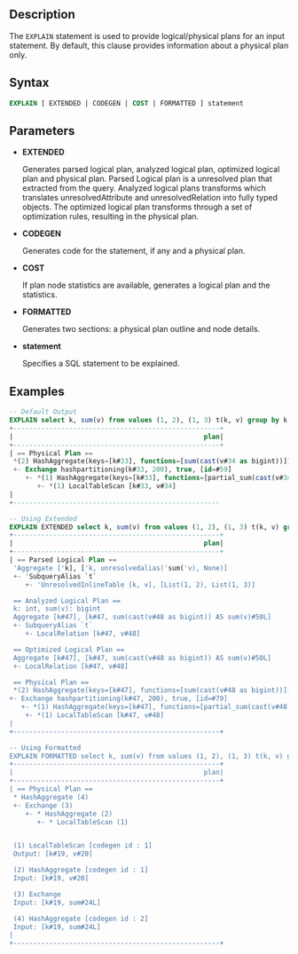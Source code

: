 ## Description

The `EXPLAIN` statement is used to provide logical/physical plans for an input statement.
By default, this clause provides information about a physical plan only.

## Syntax

```sql
EXPLAIN [ EXTENDED | CODEGEN | COST | FORMATTED ] statement
```

## Parameters

* **EXTENDED**

  Generates parsed logical plan, analyzed logical plan, optimized logical plan and physical plan.
  Parsed Logical plan is a unresolved plan that extracted from the query.
  Analyzed logical plans transforms which translates unresolvedAttribute and unresolvedRelation into fully typed objects.
  The optimized logical plan transforms through a set of optimization rules, resulting in the physical plan.

* **CODEGEN**

  Generates code for the statement, if any and a physical plan.

* **COST**

  If plan node statistics are available, generates a logical plan and the statistics.

* **FORMATTED**

  Generates two sections: a physical plan outline and node details.

* **statement**

  Specifies a SQL statement to be explained.

## Examples

```sql
-- Default Output
EXPLAIN select k, sum(v) from values (1, 2), (1, 3) t(k, v) group by k;
+----------------------------------------------------+
|                                                plan|
+----------------------------------------------------+
| == Physical Plan ==
 *(2) HashAggregate(keys=[k#33], functions=[sum(cast(v#34 as bigint))])
 +- Exchange hashpartitioning(k#33, 200), true, [id=#59]
    +- *(1) HashAggregate(keys=[k#33], functions=[partial_sum(cast(v#34 as bigint))])
       +- *(1) LocalTableScan [k#33, v#34]
|
+----------------------------------------------------

-- Using Extended
EXPLAIN EXTENDED select k, sum(v) from values (1, 2), (1, 3) t(k, v) group by k;
+----------------------------------------------------+
|                                                plan|
+----------------------------------------------------+
| == Parsed Logical Plan ==
 'Aggregate ['k], ['k, unresolvedalias('sum('v), None)]
 +- 'SubqueryAlias `t`
    +- 'UnresolvedInlineTable [k, v], [List(1, 2), List(1, 3)]

 == Analyzed Logical Plan ==
 k: int, sum(v): bigint
 Aggregate [k#47], [k#47, sum(cast(v#48 as bigint)) AS sum(v)#50L]
 +- SubqueryAlias `t`
    +- LocalRelation [k#47, v#48]

 == Optimized Logical Plan ==
 Aggregate [k#47], [k#47, sum(cast(v#48 as bigint)) AS sum(v)#50L]
 +- LocalRelation [k#47, v#48]

 == Physical Plan ==
 *(2) HashAggregate(keys=[k#47], functions=[sum(cast(v#48 as bigint))], output=[k#47, sum(v)#50L])
+- Exchange hashpartitioning(k#47, 200), true, [id=#79]
   +- *(1) HashAggregate(keys=[k#47], functions=[partial_sum(cast(v#48 as bigint))], output=[k#47, sum#52L])
    +- *(1) LocalTableScan [k#47, v#48]
|
+----------------------------------------------------+

-- Using Formatted
EXPLAIN FORMATTED select k, sum(v) from values (1, 2), (1, 3) t(k, v) group by k;
+----------------------------------------------------+
|                                                plan|
+----------------------------------------------------+
| == Physical Plan ==
 * HashAggregate (4)
 +- Exchange (3)
    +- * HashAggregate (2)
       +- * LocalTableScan (1)


 (1) LocalTableScan [codegen id : 1]
 Output: [k#19, v#20]

 (2) HashAggregate [codegen id : 1]
 Input: [k#19, v#20]

 (3) Exchange
 Input: [k#19, sum#24L]

 (4) HashAggregate [codegen id : 2]
 Input: [k#19, sum#24L]
|
+----------------------------------------------------+
```
